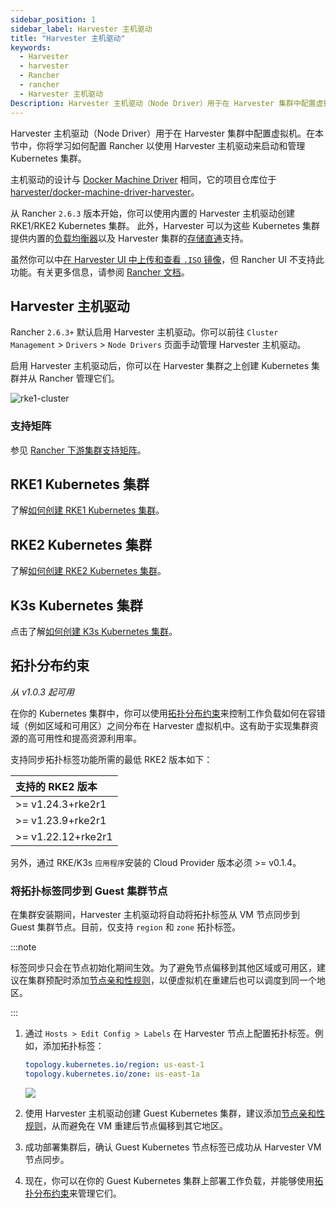 ```yaml
---
sidebar_position: 1
sidebar_label: Harvester 主机驱动
title: "Harvester 主机驱动"
keywords:
  - Harvester
  - harvester
  - Rancher
  - rancher
  - Harvester 主机驱动
Description: Harvester 主机驱动（Node Driver）用于在 Harvester 集群中配置虚拟机。在本节中，你将学习如何配置 Rancher 以使用 Harvester 主机驱动来启动和管理 Kubernetes 集群。
---
```


Harvester 主机驱动（Node Driver）用于在 Harvester 集群中配置虚拟机。在本节中，你将学习如何配置 Rancher 以使用 Harvester 主机驱动来启动和管理 Kubernetes 集群。

主机驱动的设计与 [Docker Machine Driver](https://docs.docker.com/machine/) 相同，它的项目仓库位于 [harvester/docker-machine-driver-harvester](https://github.com/harvester/docker-machine-driver-harvester)。

从 Rancher `2.6.3` 版本开始，你可以使用内置的 Harvester 主机驱动创建 RKE1/RKE2 Kubernetes 集群。
此外，Harvester 可以为这些 Kubernetes 集群提供内置的[负载均衡器](../cloud-provider.md)以及 Harvester 集群的[存储直通](../csi-driver.md)支持。

虽然你可以中[在 Harvester UI 中上传和查看 `.ISO` 镜像](../../upload-image.md#通过本地文件上传镜像)，但 Rancher UI 不支持此功能。有关更多信息，请参阅 [Rancher 文档](https://rancher.com/docs/rancher/v2.6/en/virtualization-admin/#harvester-node-driver)。

## Harvester 主机驱动

Rancher `2.6.3+` 默认启用 Harvester 主机驱动。你可以前往 `Cluster Management` > `Drivers` > `Node Drivers` 页面手动管理 Harvester 主机驱动。

启用 Harvester 主机驱动后，你可以在 Harvester 集群之上创建 Kubernetes 集群并从 Rancher 管理它们。

![rke1-cluster](/img/v1.1/rancher/rke1-node-driver.png)

### 支持矩阵
参见 [Rancher 下游集群支持矩阵](https://www.suse.com/suse-rancher/support-matrix/all-supported-versions/rancher-v2-6-9)。

## RKE1 Kubernetes 集群
了解[如何创建 RKE1 Kubernetes 集群](./rke1-cluster.md)。

## RKE2 Kubernetes 集群
了解[如何创建 RKE2 Kubernetes 集群](./rke2-cluster.md)。

## K3s Kubernetes 集群
点击了解[如何创建 K3s Kubernetes 集群](./k3s-cluster.md)。


## 拓扑分布约束

_从 v1.0.3 起可用_

在你的 Kubernetes 集群中，你可以使用[拓扑分布约束](https://kubernetes.io/docs/concepts/scheduling-eviction/topology-spread-constraints/)来控制工作负载如何在容错域（例如区域和可用区）之间分布在 Harvester 虚拟机中。这有助于实现集群资源的高可用性和提高资源利用率。

支持同步拓扑标签功能所需的最低 RKE2 版本如下：

| 支持的 RKE2 版本 |
| :--|
| \>=  v1.24.3+rke2r1 |
| \>=  v1.23.9+rke2r1 |
| \>=  v1.22.12+rke2r1 |

另外，通过 RKE/K3s `应用程序`安装的 Cloud Provider 版本必须 >= v0.1.4。

### 将拓扑标签同步到 Guest 集群节点

在集群安装期间，Harvester 主机驱动将自动将拓扑标签从 VM 节点同步到 Guest 集群节点。目前，仅支持 `region` 和 `zone` 拓扑标签。

:::note

标签同步只会在节点初始化期间生效。为了避免节点偏移到其他区域或可用区，建议在集群预配时添加[节点亲和性规则](./rke2-cluster.md#添加节点亲和性)，以便虚拟机在重建后也可以调度到同一个地区。

:::

1. 通过 `Hosts > Edit Config > Labels` 在 Harvester 节点上配置拓扑标签。例如，添加拓扑标签：
   ```yaml
   topology.kubernetes.io/region: us-east-1
   topology.kubernetes.io/zone: us-east-1a
   ```
   ![](/img/v1.1/rancher/node-add-affinity-labels.png)

1. 使用 Harvester 主机驱动创建 Guest Kubernetes 集群，建议添加[节点亲和性规则](./rke2-cluster.md#添加节点亲和性)，从而避免在 VM 重建后节点偏移到其它地区。

1. 成功部署集群后，确认 Guest Kubernetes 节点标签已成功从 Harvester VM 节点同步。

1. 现在，你可以在你的 Guest Kubernetes 集群上部署工作负载，并能够使用[拓扑分布约束](https://kubernetes.io/docs/concepts/scheduling-eviction/topology-spread-constraints/)来管理它们。
